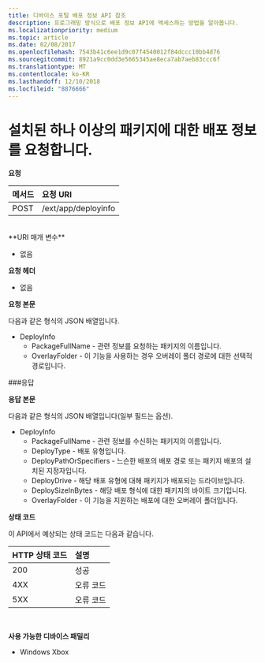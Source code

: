 ```yaml
---
title: 디바이스 포털 배포 정보 API 참조
description: 프로그래밍 방식으로 배포 정보 API에 액세스하는 방법을 알아봅니다.
ms.localizationpriority: medium
ms.topic: article
ms.date: 02/08/2017
ms.openlocfilehash: 7543b41c6ee1d9c07f4540012f84dccc10bb4d76
ms.sourcegitcommit: 8921a9cc0dd3e5665345ae8eca7ab7aeb83ccc6f
ms.translationtype: MT
ms.contentlocale: ko-KR
ms.lasthandoff: 12/10/2018
ms.locfileid: "8876666"
---
```

# <a name="requests-deployment-information-for-one-or-more-installed-packages"></a>설치된 하나 이상의 패키지에 대한 배포 정보를 요청합니다.

**요청**

메서드      | 요청 URI
:------     | :------
POST | /ext/app/deployinfo
<br />
**URI 매개 변수**

 - 없음

**요청 헤더**

- 없음

**요청 본문**

다음과 같은 형식의 JSON 배열입니다.

* DeployInfo
  * PackageFullName - 관련 정보를 요청하는 패키지의 이름입니다.
  * OverlayFolder - 이 기능을 사용하는 경우 오버레이 폴더 경로에 대한 선택적 경로입니다.

###<a name="response"></a>응답

**응답 본문**

다음과 같은 형식의 JSON 배열입니다(일부 필드는 옵션).

* DeployInfo
  * PackageFullName - 관련 정보를 수신하는 패키지의 이름입니다.
  * DeployType - 배포 유형입니다.
  * DeployPathOrSpecifiers - 느슨한 배포의 배포 경로 또는 패키지 배포의 설치된 지정자입니다.
  * DeployDrive - 해당 배포 유형에 대해 패키지가 배포되는 드라이브입니다.
  * DeploySizeInBytes - 해당 배포 형식에 대한 패키지의 바이트 크기입니다.
  * OverlayFolder - 이 기능을 지원하는 배포에 대한 오버레이 폴더입니다.

**상태 코드**

이 API에서 예상되는 상태 코드는 다음과 같습니다.

HTTP 상태 코드      | 설명
:------     | :-----
200 | 성공
4XX | 오류 코드
5XX | 오류 코드
<br />

**사용 가능한 디바이스 패밀리**

* Windows Xbox